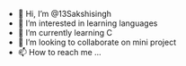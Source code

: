 - 👋 Hi, I’m @13Sakshisingh
- 👀 I’m interested in learning languages
- 🌱 I’m currently learning C
- 💞️ I’m looking to collaborate on mini project
- 📫 How to reach me ...

<!---
13Sakshisingh/13Sakshisingh is a ✨ special ✨ repository because its `README.md` (this file) appears on your GitHub profile.
You can click the Preview link to take a look at your changes.
--->
